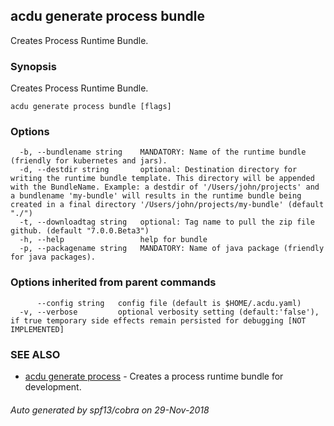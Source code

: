 ## acdu generate process bundle

Creates Process Runtime Bundle.

### Synopsis

Creates Process Runtime Bundle.

```
acdu generate process bundle [flags]
```

### Options

```
  -b, --bundlename string    MANDATORY: Name of the runtime bundle (friendly for kubernetes and jars).
  -d, --destdir string       optional: Destination directory for writing the runtime bundle template. This directory will be appended with the BundleName. Example: a destdir of '/Users/john/projects' and a bundlename 'my-bundle' will results in the runtime bundle being created in a final directory '/Users/john/projects/my-bundle' (default "./")
  -t, --downloadtag string   optional: Tag name to pull the zip file github. (default "7.0.0.Beta3")
  -h, --help                 help for bundle
  -p, --packagename string   MANDATORY: Name of java package (friendly for java packages).
```

### Options inherited from parent commands

```
      --config string   config file (default is $HOME/.acdu.yaml)
  -v, --verbose         optional verbosity setting (default:'false'), if true temporary side effects remain persisted for debugging [NOT IMPLEMENTED]
```

### SEE ALSO

* [acdu generate process](acdu_generate_process.md)	 - Creates a process runtime bundle for development.

###### Auto generated by spf13/cobra on 29-Nov-2018

